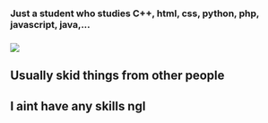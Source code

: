 ### Just a student who studies C++, html, css, python, php, javascript, java,...

### <img src="https://github-readme-stats.vercel.app/api?username=ndkcuber&show_icons=true&theme=radical"></img>

## Usually skid things from other people
## I aint have any skills ngl




<!---
ndkcuber/ndkcuber is a ✨ special ✨ repository because its `README.md` (this file) appears on your GitHub profile.
You can click the Preview link to take a look at your changes.
--->
